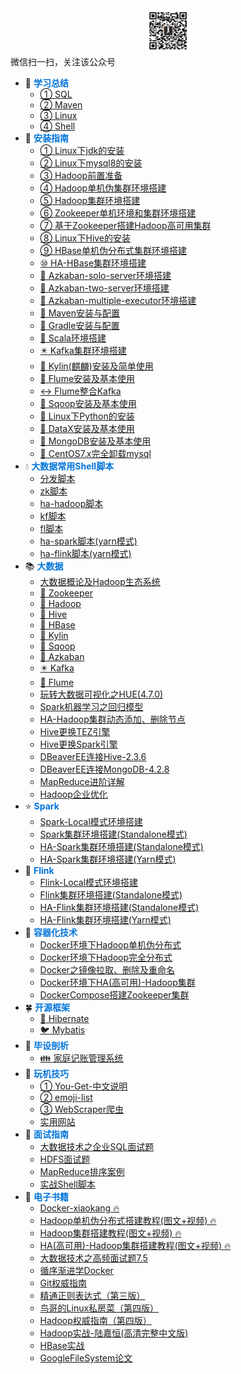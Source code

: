 <div align="center"><img src="gzh.jpg" width="72" height="72" title="微信公众号:小康新鲜事儿" alt="微信公众号:小康新鲜事儿"></div>
<span class="wechat">微信扫一扫，关注该公众号</span>

- :corn: <strong><font color="#0074D9">学习总结</font></strong>
    - [① SQL](SQL/mysql)
    - [② Maven](Maven/maven)
    - [③ Linux](Linux/linux)
    - [④ Shell](Shell/shell)
- :dart: <strong><font color="#0074D9">安装指南</font></strong>
    - [① Linux下jdk的安装](Linux/jdk)
    - [② Linux下mysql8的安装](SQL/installation/CentOS7.x安装mysql8.0.19)
    - [③ Hadoop前置准备](BigData/installation/Hadoop前置准备)
    - [④ Hadoop单机伪集群环境搭建](BigData/installation/Hadoop单机环境搭建)
    - [⑤ Hadoop集群环境搭建](BigData/installation/Hadoop集群环境搭建)
    - [⑥ Zookeeper单机环境和集群环境搭建](BigData/installation/Zookeeper单机环境和集群环境搭建)
    - [⑦ 基于Zookeeper搭建Hadoop高可用集群](BigData/installation/基于Zookeeper搭建Hadoop高可用集群)
    - [⑧ Linux下Hive的安装](BigData/installation/Hive安装教程)
    - [⑨ HBase单机伪分布式集群环境搭建](BigData/installation/HBase单机伪分布式集群环境搭建)
    - [⑩ HA-HBase集群环境搭建](BigData/installation/HA-HBase集群环境搭建)
    - [:arrows_counterclockwise: Azkaban-solo-server环境搭建](BigData/installation/Azkaban-solo-server环境搭建)
    - [:arrows_counterclockwise: Azkaban-two-server环境搭建](BigData/installation/Azkaban-two-server环境搭建)
    - [:arrows_counterclockwise: Azkaban-multiple-executor环境搭建](BigData/installation/Azkaban-multiple-executor环境搭建)
    - [:rice_scene: Maven安装与配置](BigData/installation/Maven安装与配置)
    - [:crystal_ball: Gradle安装与配置](BigData/installation/Gradle安装与配置)
    - [:izakaya_lantern: Scala环境搭建](BigData/installation/Scala环境搭建)
    - [:eight_pointed_black_star: Kafka集群环境搭建](BigData/installation/Kafka集群环境搭建)
    - [:dragon_face: Kylin(麒麟)安装及简单使用](BigData/Kylin安装及简单使用)
    - [:shell: Flume安装及基本使用](BigData/Flume安装及基本使用)
    - [:left_right_arrow: Flume整合Kafka](BigData/Flume整合Kafka)
    - [:ocean: Sqoop安装及基本使用](BigData/Sqoop安装及基本使用)
    - [:snake: Linux下Python的安装](Linux/python)
    - [:wrench: DataX安装及基本使用](BigData/DataX安装及基本使用)
    - [:leaves: MongoDB安装及基本使用](BigData/MongoDB安装及基本使用)
    - [:dolphin: CentOS7.x完全卸载mysql](SQL/installation/CentOS7.x完全卸载mysql)
- :droplet: <strong><font color="#0074D9">大数据常用Shell脚本</font></strong>
    - [分发脚本](Shell/大数据常用shell脚本之分发脚本)
    - [zk脚本](Shell/大数据常用shell脚本之zk脚本)
    - [ha-hadoop脚本](Shell/大数据常用shell脚本之ha-hadoop脚本)
    - [kf脚本](Shell/大数据常用shell脚本之kf脚本)
    - [fl脚本](Shell/大数据常用shell脚本之fl脚本)
    - [ha-spark脚本(yarn模式)](Shell/大数据常用shell脚本之ha-spark脚本)
    - [ha-flink脚本(yarn模式)](Shell/大数据常用shell脚本之ha-flink脚本)
- :books: <strong><font color="#0074D9">大数据</font></strong>
    - [大数据概论及Hadoop生态系统](BigData/大数据概论及Hadoop生态系统)
    - [:construction_worker: Zookeeper](BigData/Zookeeper)
    - [:elephant: Hadoop](BigData/hadoop)
	- [:honeybee: Hive](BigData/hive) 
	- [:whale: HBase](BigData/hbase)
	- [:dragon_face: Kylin](BigData/kylin)  
	- [:ocean: Sqoop](BigData/sqoop)
	- [:arrows_counterclockwise: Azkaban](BigData/Azkaban) 
	- [:eight_pointed_black_star: Kafka](BigData/kafka)
	- [:shell: Flume](BigData/flume)
	- [玩转大数据可视化之HUE(4.7.0)](BigData/玩转大数据可视化之HUE)
	- [Spark机器学习之回归模型](BigData/Spark机器学习之回归模型)
	- [HA-Hadoop集群动态添加、删除节点](BigData/HA-Hadoop集群动态添加、删除节点)
	- [Hive更换TEZ引擎](BigData/Hive更换TEZ引擎)
	- [Hive更换Spark引擎](BigData/Hive更换Spark引擎)
	- [DBeaverEE连接Hive-2.3.6](BigData/DBeaverEE连接Hive-2.3.6)
	- [DBeaverEE连接MongoDB-4.2.8](BigData/DBeaverEE连接MongoDB-4.2.8)
	- [MapReduce进阶详解](BigData/MapReduce进阶详解)
	- [Hadoop企业优化](BigData/Hadoop企业优化)
- :star: <strong><font color="#0074D9">Spark</font></strong>
    - [Spark-Local模式环境搭建](BigData/Spark-Local模式环境搭建)
    - [Spark集群环境搭建(Standalone模式)](BigData/Spark集群环境搭建(Standalone模式))
    - [HA-Spark集群环境搭建(Standalone模式)](BigData/HA-Spark集群环境搭建(Standalone模式))
    - [HA-Spark集群环境搭建(Yarn模式)](BigData/HA-Spark集群环境搭建(Yarn模式))
- :chestnut: <strong><font color="#0074D9">Flink</font></strong>
    - [Flink-Local模式环境搭建](BigData/Flink-Local模式环境搭建)
    - [Flink集群环境搭建(Standalone模式)](BigData/Flink集群环境搭建(Standalone模式))
    - [HA-Flink集群环境搭建(Standalone模式)](BigData/HA-Flink集群环境搭建(Standalone模式))
    - [HA-Flink集群环境搭建(Yarn模式)](BigData/HA-Flink集群环境搭建(Yarn模式))
- :department_store: <strong><font color="#0074D9">容器化技术</font></strong>
    - [Docker环境下Hadoop单机伪分布式](BigData/Docker环境下Hadoop单机伪分布式)
    - [Docker环境下Hadoop完全分布式](BigData/Docker环境下Hadoop完全分布式)
    - [Docker之镜像拉取、删除及重命名](BigData/Docker之镜像拉取、删除及重命名)
    - [Docker环境下HA(高可用)-Hadoop集群](BigData/Docker环境下HA(高可用)-Hadoop集群)
    - [DockerCompose搭建Zookeeper集群](BigData/DockerCompose搭建Zookeeper集群)
- :four_leaf_clover: <strong><font color="#0074D9">开源框架</font></strong>
    - [:bear: Hibernate](Framework/hibernate)
    - [:bird: Mybatis](Framework/mybatis)
- :runner: <strong><font color="#0074D9">毕设剖析</font></strong>
    - [:family: 家庭记账管理系统](UML/plantuml)
- :iphone: <strong><font color="#0074D9">玩机技巧</font></strong>
    - [① You-Get-中文说明](Phone/you-get)
    - [② emoji-list](Phone/emoji)
    - [③ WebScraper爬虫](spider/WebScraper爬虫)
    - [实用网站](site/实用网站)
- :key: <strong><font color="#0074D9">面试指南</font></strong>
    - [大数据技术之企业SQL面试题](SQL/sql-audition)
    - [HDFS面试题](BigData/HDFS面试题)
	- [MapReduce排序案例](BigData/MapReduce排序案例)
    - [实战Shell脚本](Shell/shell-example)
- :open_book: <strong><font color="#0074D9">电子书籍</font></strong>
    - [Docker-xiaokang :fire:](Books/xiaokang)
    - [Hadoop单机伪分布式搭建教程(图文+视频) :fire:](Books/hadoop_standalone)
    - [Hadoop集群搭建教程(图文+视频) :fire:](Books/hadoop_cluster)
    - [HA(高可用)-Hadoop集群搭建教程(图文+视频) :fire:](Books/hadoop_ha)
    - [大数据技术之高频面试题7.5](Books/大数据技术之高频面试题7.5)
    - [循序渐进学Docker](Books/docker)
    - [Git权威指南](Books/git)
    - [精通正则表达式（第三版）](Books/regex)
    - [鸟哥的Linux私房菜（第四版）](Books/birds)
    - [Hadoop权威指南（第四版）](Books/hadoop01)
    - [Hadoop实战-陆嘉恒(高清完整中文版)](Books/hadoop02)
    - [HBase实战](Books/hbase)
    - [GoogleFileSystem论文](Books/gfs)